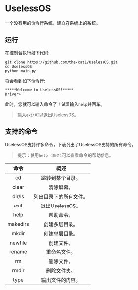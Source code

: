 # UselessOS
一个没有用的命令行系统，建立在系统上的系统。

## 运行
在控制台执行如下代码:
```shell
git clone https://github.com/the-cat1/UselessOS.git
cd UselessOS
python main.py
```
将会看到如下命令行:
```
*****Welcome to UselessOS!*****
Driver>
```
此时，您就可以输入命令了！试着输入`help`并回车。

>输入`exit`可以退出UselessOS。

## 支持的命令
UselessOS支持许多命令，下表列出了UselessOS支持的所有命令。
>提示：使用`help (命令)`可以查看命令的帮助信息。

| 命令 | 概述 |
| :---: | :---: |
| cd | 跳转到某个目录。 |
| clear | 清除屏幕。 |
| dir/ls | 列出目录下的所有文件。 |
| exit | 退出UselessOS。 |
| help | 帮助命令。 |
| makedirs | 创建多层目录。 |
| mkdir | 创建单层目录。 |
| newfile | 创建文件。 |
| rename | 重命名文件。 |
| rm | 删除文件。 |
| rmdir | 删除文件夹。 |
| type | 输出文件的内容。 |
